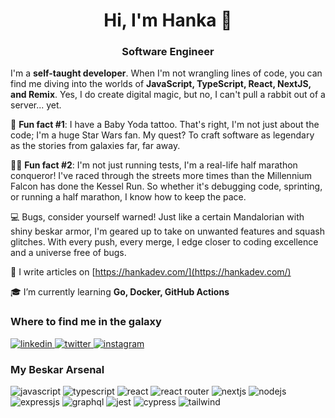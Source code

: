 <h1 align="center">Hi, I'm Hanka 👋</h1>
<h3 align="center">Software Engineer</h3>

I'm a **self-taught developer**. When I'm not wrangling lines of code, you can find me diving into the worlds of **JavaScript, TypeScript, React, NextJS, and Remix**. Yes, I do create digital magic, but no, I can't pull a rabbit out of a server... yet.

🌟 **Fun fact #1**: I have a Baby Yoda tattoo. That's right, I'm not just about the code; I'm a huge Star Wars fan. My quest? To craft software as legendary as the stories from galaxies far, far away.

🏃‍♀️ **Fun fact #2**: I'm not just running tests, I'm a real-life half marathon conqueror! I've raced through the streets more times than the Millennium Falcon has done the Kessel Run. So whether it's debugging code, sprinting, or running a half marathon, I know how to keep the pace.

💻 Bugs, consider yourself warned! Just like a certain Mandalorian with shiny beskar armor, I'm geared up to take on unwanted features and squash glitches. With every push, every merge, I edge closer to coding excellence and a universe free of bugs.

📝 I write articles on [https://hankadev.com/](https://hankadev.com/)

🎓 I’m currently learning **Go, Docker, GitHub Actions**

<h3 align="left">Where to find me in the galaxy</h3>

<a href="https://linkedin.com/in/hana-klingova" target="_blank">
 <img src="https://img.shields.io/badge/LinkedIn-0077B5?style=for-the-badge&logo=linkedin&logoColor=white" alt="linkedin" />
</a>
<a href="https://twitter.com/hankadev" target="_blank">
  <img src="https://img.shields.io/badge/Twitter-1DA1F2?style=for-the-badge&logo=twitter&logoColor=white" alt="twitter" />
</a>
<a href="https://instagram.com/hankadev" target="_blank">
  <img src="https://img.shields.io/badge/Instagram-E4405F?style=for-the-badge&logo=instagram&logoColor=white" alt="instagram"/>
</a>

<h3 align="left">My Beskar Arsenal</h3>
<div display:"flex">
  <img src="https://img.shields.io/badge/JavaScript-323330?style=for-the-badge&logo=javascript&logoColor=F7DF1E" alt="javascript"/>
  <img src="https://img.shields.io/badge/TypeScript-007ACC?style=for-the-badge&logo=typescript&logoColor=white" alt="typescript"/>
  <img src="https://img.shields.io/badge/React-20232A?style=for-the-badge&logo=react&logoColor=61DAFB" alt="react"/>
  <img src="https://img.shields.io/badge/React_Router-CA4245?style=for-the-badge&logo=react-router&logoColor=white" alt="react router"/>
  <img src="https://img.shields.io/badge/next%20js-000000?style=for-the-badge&logo=nextdotjs&logoColor=white" alt="nextjs"/>
  <img src="https://img.shields.io/badge/Node%20js-339933?style=for-the-badge&logo=nodedotjs&logoColor=white" alt="nodejs"/>
  <img src="https://img.shields.io/badge/Express%20js-000000?style=for-the-badge&logo=express&logoColor=white" alt="expressjs" />
  <img src="https://img.shields.io/badge/GraphQl-E10098?style=for-the-badge&logo=graphql&logoColor=white" alt="graphql" />
  <img src="https://img.shields.io/badge/Jest-C21325?style=for-the-badge&logo=jest&logoColor=white" alt="jest" />
  <img src="https://img.shields.io/badge/Cypress-17202C?style=for-the-badge&logo=cypress&logoColor=white" alt="cypress" />
  <img src="https://img.shields.io/badge/Tailwind_CSS-38B2AC?style=for-the-badge&logo=tailwind-css&logoColor=white" alt="tailwind" />
</div>
